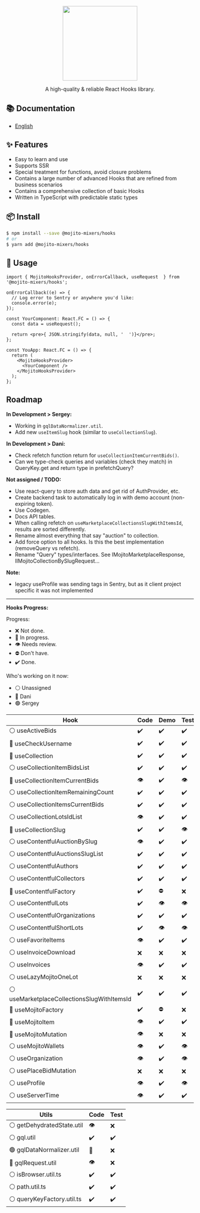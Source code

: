 <p align="center">
  <a href="#">
    <img width="200" src="https://github.com/mojitoinc/mixers/blob/main/public/logo.svg">
  </a>
</p>

<div align="center">
A high-quality & reliable React Hooks library.
</div>

## 📚 Documentation

- [English]()

## ✨ Features

- Easy to learn and use
- Supports SSR
- Special treatment for functions, avoid closure problems
- Contains a large number of advanced Hooks that are refined from business scenarios
- Contains a comprehensive collection of basic Hooks
- Written in TypeScript with predictable static types

## 📦 Install

```bash
$ npm install --save @mojito-mixers/hooks
# or
$ yarn add @mojito-mixers/hooks
```

## 🔨 Usage

```TSX
import { MojitoHooksProvider, onErrorCallback, useRequest  } from '@mojito-mixers/hooks';

onErrorCallback((e) => {
  // Log error to Sentry or anywhere you'd like:
  console.error(e);
});

const YourComponent: React.FC = () => {
  const data = useRequest();

  return <pre>{ JSON.stringify(data, null, '  ')}</pre>;
};

const YouApp: React.FC = () => {
  return (
    <MojitoHooksProvider>
      <YourComponent />
    </MojitoHooksProvider>
  );
};
```

## Roadmap

**In Development > Sergey:**

- Working in `gqlDataNormalizer.util`.
- Add new `useItemSlug` hook (similar to `useCollectionSlug`).

**In Development > Dani:**

- Check refetch function return for `useCollectionItemCurrentBids()`.
- Can we type-check queries and variables (check they match) in QueryKey.get and return type in prefetchQuery?

**Not assigned / TODO:**

- Use react-query to store auth data and get rid of AuthProvider, etc.
- Create backend task to automatically log in with demo account (non-expiring token).
- Use Codegen.
- Docs API tables.
- When calling refetch on `useMarketplaceCollectionsSlugWithItemsId`, results are sorted differently.
- Rename almost everything that say "auction" to collection.
- Add force option to all hooks. Is this the best implementation (removeQuery vs refetch).
- Rename "Query" types/interfaces. See IMojitoMarketplaceResponse, IIMojitoCollectionBySlugRequest...

**Note:**

- legacy useProfile was sending tags in Sentry, but as it client project specific it was not implemented

---

**Hooks Progress:**

Progress:

- ❌ Not done.
- 🔨 In progress.
- 👁️ Needs review.
- ⛔ Don't have.
- ✔️ Done.

Who's working on it now:

- ⚪ Unassigned
- 🔵 Dani
- 🟢 Sergey

| Hook                                        | Code | Demo | Test | Docs |
| ------------------------------------------- | ---- | ---- | ---- | ---- |
| ⚪ useActiveBids                            | ✔️   | ✔️   | ✔️   | ✔️   |
| 🔵 useCheckUsername                         | ✔️   | ✔️   | ✔️   | ✔️   |
| 🔵 useCollection                            | ✔️   | ✔️   | ✔️   | ✔️   |
| ⚪ useCollectionItemBidsList                | ✔️   | ✔️   | ✔️   | ✔️   |
| 🔵 useCollectionItemCurrentBids             | 👁️   | ✔️   | 👁️   | ✔️   |
| ⚪ useCollectionItemRemainingCount          | ✔️   | ✔️   | ✔️   | ✔️   |
| ⚪ useCollectionItemsCurrentBids            | ✔️   | ✔️   | ✔️   | ✔️   |
| ⚪ useCollectionLotsIdList                  | 👁️   | ✔️   | ✔️   | ✔️   |
| 🔵 useCollectionSlug                        | ✔️   | ✔️   | 👁️   | ✔️   |
| ⚪ useContentfulAuctionBySlug               | 👁️   | ✔️   | ✔️   | ✔️   |
| ⚪ useContentfulAuctionsSlugList            | ✔️   | ✔️   | ✔️   | 👁️   |
| ⚪ useContentfulAuthors                     | ✔️   | ✔️   | ✔️   | ✔️   |
| ⚪ useContentfulCollectors                  | ✔️   | ✔️   | ✔️   | ✔️   |
| 🔵 useContentfulFactory                     | ✔️   | ⛔   | ❌   | ✔️   |
| ⚪ useContentfulLots                        | ✔️   | 👁️   | 👁️   | ✔️   |
| ⚪ useContentfulOrganizations               | ✔️   | ✔️   | ✔️   | ✔️   |
| ⚪ useContentfulShortLots                   | ✔️   | 👁️   | 👁️   | ✔️   |
| ⚪ useFavoriteItems                         | 👁️   | ✔️   | ✔️   | ✔️   |
| ⚪ useInvoiceDownload                       | ❌   | ❌   | ❌   | 👁️   |
| ⚪ useInvoices                              | 👁️   | ✔️   | ✔️   | ✔️   |
| ⚪ useLazyMojitoOneLot                      | ❌   | ❌   | ❌   | 👁️   |
| ⚪ useMarketplaceCollectionsSlugWithItemsId | ✔️   | ✔️   | ✔️   | ✔️   |
| 🔵 useMojitoFactory                         | ✔️   | ⛔   | ❌   | ✔️   |
| 🔵 useMojitoItem                            | 👁️   | ✔️   | ✔️   | 👁️   |
| 🔵 useMojitoMutation                        | 👁️   | ❌   | ❌   | 👁️   |
| ⚪ useMojitoWallets                         | 👁️   | ✔️   | 👁️   | ✔️   |
| ⚪ useOrganization                          | 👁️   | ✔️   | 👁️   | ✔️   |
| ⚪ usePlaceBidMutation                      | ❌   | ❌   | ❌   | 👁️   |
| ⚪ useProfile                               | 👁️   | ✔️   | 👁️   | ✔️   |
| ⚪ useServerTime                            | 👁️   | ✔️   | ✔️   | ✔️   |

| Utils                      | Code | Test |
| -------------------------- | ---- | ---- |
| ⚪ getDehydratedState.util | 👁️   | ❌   |
| ⚪ gql.util                | ✔️   | ✔️   |
| 🟢 gqlDataNormalizer.util  | 🔨   | ❌   |
| 🔵 gqlRequest.util         | 👁️   | ❌   |
| ⚪ isBrowser.util.ts       | ✔️   | ✔️   |
| ⚪ path.util.ts            | ✔️   | ✔️   |
| ⚪ queryKeyFactory.util.ts | ✔️   | ✔️   |
